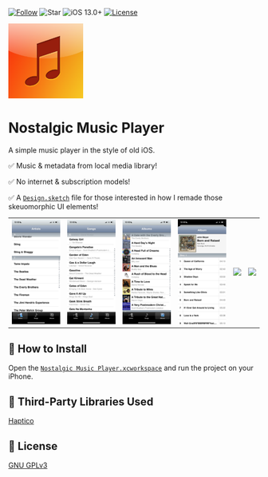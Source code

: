 [![Follow](https://img.shields.io/github/followers/yusif-projects?style=social)](https://github.com/yusif-projects)
![Star](https://img.shields.io/github/stars/yusif-projects/NostalgicMusicPlayer?style=social)
![iOS 13.0+](https://img.shields.io/badge/iOS-13.0%2B-blue.svg)
[![License](https://img.shields.io/github/license/yusif-projects/NostalgicMusicPlayer)](https://github.com/yusif-projects/NostalgicMusicPlayer/blob/main/LICENSE)

<img src="https://github.com/yusif-projects/NostalgicMusicPlayer/blob/main/Custom%20Music%20Player/Resources/Assets.xcassets/AppIcon.appiconset/Artboard%401024x1024.png" width="150"/>

# Nostalgic Music Player

A simple music player in the style of old iOS.

✅ Music & metadata from local media library!

✅ No internet & subscription models!

✅ A [`Design.sketch`](https://github.com/yusif-projects/NostalgicMusicPlayer/blob/main/Design.sketch) file for those interested in how I remade those skeuomorphic UI elements!

<table>
  <tr>
    <td><img src="https://github.com/yusif-projects/NostalgicMusicPlayer/blob/main/Images%20and%20Gifs/Artists.PNG" width="150"/></td>
    <td><img src="https://github.com/yusif-projects/NostalgicMusicPlayer/blob/main/Images%20and%20Gifs/Songs.PNG" width="150"/></td>
    <td><img src="https://github.com/yusif-projects/NostalgicMusicPlayer/blob/main/Images%20and%20Gifs/Albums.PNG" width="150"/></td>
    <td><img src="https://github.com/yusif-projects/NostalgicMusicPlayer/blob/main/Images%20and%20Gifs/Album.PNG" width="150"/></td>
    <td><img src="https://github.com/yusif-projects/NostalgicMusicPlayer/blob/main/Images%20and%20Gifs/Player.PNG" width="150"/></td>
    <td><img src="https://github.com/yusif-projects/NostalgicMusicPlayer/blob/main/Images%20and%20Gifs/Albums%20by%20Artist.PNG" width="150"/></td>
  </tr>
</table>


## 🎵 How to Install

Open the [`Nostalgic Music Player.xcworkspace`](https://github.com/yusif-projects/NostalgicMusicPlayer/tree/main/Custom%20Music%20Player.xcworkspace) and run the project on your iPhone.

## 📖 Third-Party Libraries Used

[Haptico](https://github.com/iSapozhnik/Haptico)

## 📝 License

[GNU GPLv3](https://choosealicense.com/licenses/gpl-3.0/)